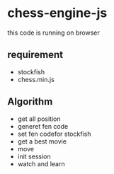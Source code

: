 # chess-engine-js

 
this code is running on browser

## requirement

 - stockfish
 - chess.min.js
 
 
 ## Algorithm
 
 - get all position
 - generet fen code
 - set fen codefor stockfish
 - get a best movie
 - move
 - init  session
 - watch and learn

